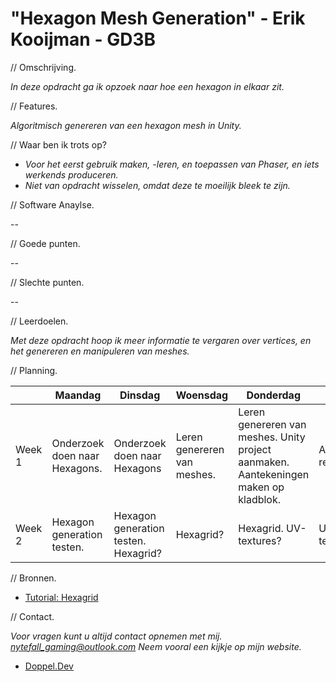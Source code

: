 # "Hexagon Mesh Generation" - Erik Kooijman - GD3B

// Omschrijving.

*In deze opdracht ga ik opzoek naar hoe een hexagon in elkaar zit.*

// Features.

*Algoritmisch genereren van een hexagon mesh in Unity.*


// Waar ben ik trots op?

- *Voor het eerst gebruik maken, -leren, en toepassen van Phaser, en iets werkends produceren.*
- *Niet van opdracht wisselen, omdat deze te moeilijk bleek te zijn.*

// Software Anaylse.

--

// Goede punten.

--

// Slechte punten.

--

// Leerdoelen.

*Met deze opdracht hoop ik meer informatie te vergaren over vertices, en het genereren en manipuleren van meshes.*

// Planning.

|         | Maandag | Dinsdag| Woensdag | Donderdag | Vrijdag |
| --- | --- | --- | --- | --- | --- |
| Week 1 | Onderzoek doen naar Hexagons. | Onderzoek doen naar Hexagons | Leren genereren van meshes. | Leren genereren van meshes. Unity project aanmaken. Aantekeningen maken op kladblok. | Aanmaken repository.  |
| Week 2 | Hexagon generation testen. | Hexagon generation testen. Hexagrid? | Hexagrid? | Hexagrid. UV-textures? | UV-textures? |

// Bronnen.

- [Tutorial: Hexagrid](https://catlikecoding.com/unity/tutorials/hex-map/part-1/?fbclid=IwAR1bABcbuWJYgTvsh0kwDb6mzmi-yohDB1pfmanip7hVHou-iMXBVQohpqc)

// Contact.

*Voor vragen kunt u altijd contact opnemen met mij.*
*nytefall_gaming@outlook.com*
*Neem vooral een kijkje op mijn website.*

- [Doppel.Dev](https://doppel.dev)
